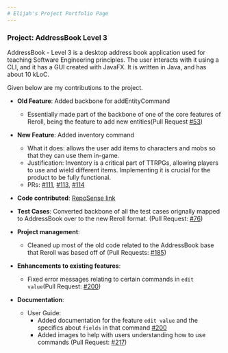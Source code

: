 ```yaml
---
# Elijah's Project Portfolio Page
---
```


### Project: AddressBook Level 3

AddressBook - Level 3 is a desktop address book application used for teaching Software Engineering principles. The user interacts with it using a CLI, and it has a GUI created with JavaFX. It is written in Java, and has about 10 kLoC.

Given below are my contributions to the project.

* **Old Feature**: Added backbone for addEntityCommand
    * Essentially made part of the backbone of one of the core features of Reroll, being the feature to add new entities(Pull Request [\#53](https://github.com/AY2223S2-CS2103T-T15-1/tp/pull/53))

* **New Feature**: Added inventory command
    * What it does: allows the user add items to characters and mobs so that they can use them in-game.
    * Justification: Inventory is a critical part of TTRPGs, allowing players to use and wield different items. Implementing it is crucial for the product to be fully functional.
    * PRs: [\#111](https://github.com/AY2223S2-CS2103T-T15-1/tp/pull/111), [\#113](https://github.com/AY2223S2-CS2103T-T15-1/tp/pull/113), [\#114](https://github.com/AY2223S2-CS2103T-T15-1/tp/pull/114)

* **Code contributed**: [RepoSense link](https://nus-cs2103-ay2223s2.github.io/tp-dashboard/?search=Zeli0&sort=groupTitle&sortWithin=title&timeframe=commit&mergegroup=&groupSelect=groupByRepos&breakdown=true&checkedFileTypes=docs~functional-code~test-code~other&since=2023-02-17)

* **Test Cases**: Converted backbone of all the test cases orignally mapped to AddressBook over to the new Reroll format. (Pull Request: [\#76](https://github.com/AY2223S2-CS2103T-T15-1/tp/pull/76))

* **Project management**:
    * Cleaned up most of the old code related to the AddressBook base that Reroll was based off of (Pull Requests: [\#185](https://github.com/AY2223S2-CS2103T-T15-1/tp/pull/185))

* **Enhancements to existing features**:
    * Fixed error messages relating to certain commands in `edit value`(Pull Request: [\#200](https://github.com/AY2223S2-CS2103T-T15-1/tp/pull/200))

* **Documentation**:
    * User Guide:
        * Added documentation for the feature `edit value` and the specifics about `fields` in that command [\#200](https://github.com/AY2223S2-CS2103T-T15-1/tp/pull/200)
        * Added images to help with users understanding how to use commands (Pull Request: [\#217](https://github.com/AY2223S2-CS2103T-T15-1/tp/pull/217))


